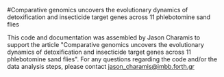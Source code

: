 #Comparative genomics uncovers the evolutionary dynamics of detoxification and insecticide target genes across 11 phlebotomine sand flies

This code and documentation was assembled by Jason Charamis to support the article "Comparative genomics uncovers the evolutionary dynamics of detoxification and insecticide target genes across 11 phlebotomine sand flies". For any questions regarding the code and/or the data analysis steps, please contact jason_charamis@imbb.forth.gr